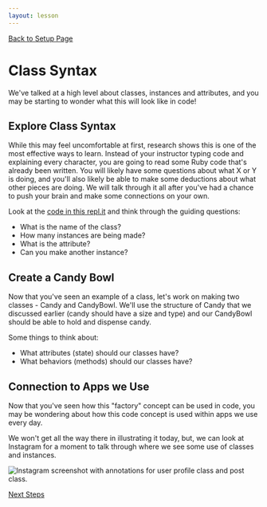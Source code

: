 ```yaml
---
layout: lesson
---
```


<a href="../">Back to Setup Page</a>

# Class Syntax

We've talked at a high level about classes, instances and attributes, and you may be starting to wonder what this will look like in code!

<div class="try-it-new">
  <h2>Explore Class Syntax</h2>
  <p>While this may feel uncomfortable at first, research shows this is one of the most effective ways to learn. Instead of your instructor typing code and explaining every character, you are going to read some Ruby code that's already been written. You will likely have some questions about what X or Y is doing, and you'll also likely be able to make some deductions about what other pieces are doing. We will talk through it all after you've had a chance to push your brain and make some connections on your own.</p>  
  <p>Look at the <a target="blank" href="https://repl.it/@turingschool/class-syntax-intro#main.rb">code in this repl.it</a> and think through the guiding questions:</p>
  <ul>
    <li>What is the name of the class?</li>
    <li>How many instances are being made?</li>
    <li>What is the attribute?</li>
    <li>Can you make another instance?</li>
  </ul>
</div>

<div class="try-it-new">
  <h2>Create a Candy Bowl</h2>
  <p>Now that you've seen an example of a class, let's work on making two classes - Candy and CandyBowl.  We'll use the structure of Candy that we discussed earlier (candy should have a size and type) and our CandyBowl should be able to hold and dispense candy.</p>  

  <p>Some things to think about:</p>
  <ul>
    <li>What attributes (state) should our classes have?</li>
    <li>What behaviors (methods) should our classes have?</li>
  </ul>
</div>

## Connection to Apps we Use

Now that you've seen how this "factory" concept can be used in code, you may be wondering about how this code concept is used within apps we use every day.

We won't get all the way there in illustrating it today, but, we can look at Instagram for a moment to talk through where we see some use of classes and instances.

![Instagram screenshot with annotations for user profile class and post class.](/assets/images/instagram-oop.png)

<a href="../wrap-up">Next Steps</a>